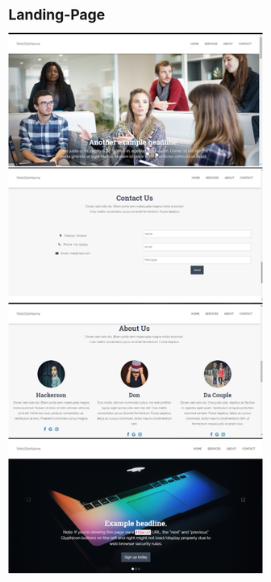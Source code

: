 # Landing-Page
![Alt text](img/Screenshot.png?raw=true "Title")
![Alt text](img/Screenshot2.png?raw=true "Title")
![Alt text](img/Screenshot3.png?raw=true "Title")
![Alt text](img/Screenshot4.png?raw=true "Title")
